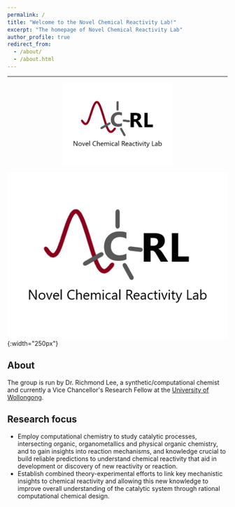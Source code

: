 ```yaml
---
permalink: /
title: "Welcome to the Novel Chemical Reactivity Lab!"
excerpt: "The homepage of Novel Chemical Reactivity Lab"
author_profile: true
redirect_from: 
  - /about/
  - /about.html
---
```

---
<p align="center">
  <img src="https://github.com/riclzh/chemrxn/blob/master/images/NCRL.png" width="250">
</p>

![](/images/NCRL.png){:width="250px"}

About
---
The group is run by Dr. Richmond Lee, a synthetic/computational chemist and currently a Vice Chancellor's Research Fellow at the [University of Wollongong](https://scholars.uow.edu.au/display/richmond_lee). 

Research focus
---
* Employ computational chemistry to study catalytic processes, intersecting organic, organometallics and physical organic chemistry, and to gain insights into reaction mechanisms, and knowledge crucial to build reliable predictions to understand chemical reactivity that aid in development or discovery of new reactivity or reaction. 
* Establish combined theory-experimental efforts to link key mechanistic insights to chemical reactivity and allowing this new knowledge to improve overall understanding of the catalytic system through rational computational chemical design.
